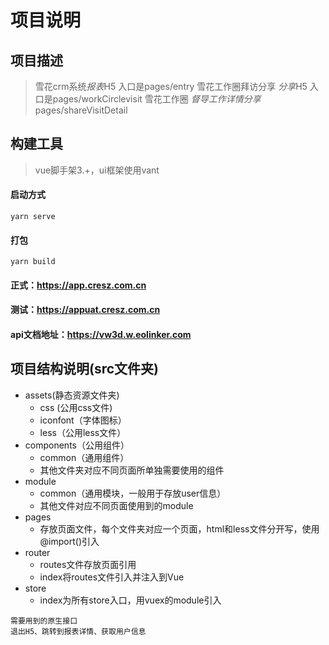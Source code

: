 # 项目说明

## 项目描述
> 雪花crm系统*报表*H5 入口是pages/entry
> 雪花工作圈拜访分享 *分享*H5 入口是pages/workCirclevisit
> 雪花工作圈 *督导工作详情分享* pages/shareVisitDetail

## 构建工具
> vue脚手架3.+，ui框架使用vant

#### 启动方式
```
yarn serve
```

#### 打包
```
yarn build
```

#### 正式：https://app.cresz.com.cn
#### 测试：https://appuat.cresz.com.cn
#### api文档地址：https://vw3d.w.eolinker.com

## 项目结构说明(src文件夹)
* assets(静态资源文件夹)
    * css (公用css文件)
    * iconfont（字体图标）
    * less（公用less文件）
* components（公用组件）
    * common（通用组件）
    * 其他文件夹对应不同页面所单独需要使用的组件
* module
    * common（通用模块，一般用于存放user信息）
    * 其他文件对应不同页面使用到的module
* pages
    * 存放页面文件，每个文件夹对应一个页面，html和less文件分开写，使用@import()引入
* router
    * routes文件存放页面引用
    * index将routes文件引入并注入到Vue
* store
    * index为所有store入口，用vuex的module引入
```
需要用到的原生接口
退出H5、跳转到报表详情、获取用户信息
```